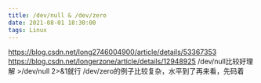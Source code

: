 ```yaml
---
title: /dev/null & /dev/zero
date: 2021-08-01 18:30:00
tags: Linux
---
```

<https://blog.csdn.net/long2746004900/article/details/53367353>
<https://blog.csdn.net/longerzone/article/details/12948925>
/dev/null比较好理解 >/dev/null 2>&1就行
/dev/zero的例子比较复杂，水平到了再来看，先码着
